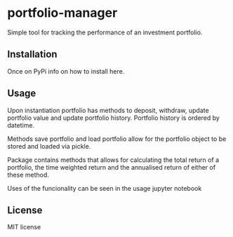 # portfolio-manager

Simple tool for tracking the performance of an investment portfolio.

## Installation

Once on PyPi info on how to install here.

## Usage

Upon instantiation portfolio has methods to deposit, withdraw, update portfolio value and update portfolio history. Portfolio history is ordered by datetime.

Methods save portfolio and load portfolio allow for the portfolio object to be stored and loaded via pickle.

Package contains methods that allows for calculating the total return of a portfolio, the time weighted return and the annualised return of either of these method.

Uses of the funcionality can be seen in the usage jupyter notebook

## License

MIT license





